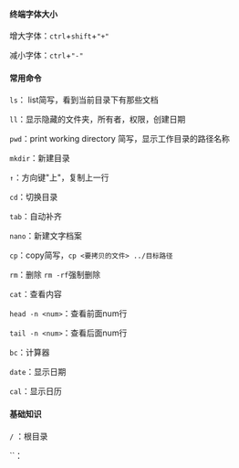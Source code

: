 #### 终端字体大小

增大字体：`ctrl`+`shift`+`"+"`

减小字体：`ctrl`+`"-"`

#### 常用命令

`ls`： list简写，看到当前目录下有那些文档

`ll`：显示隐藏的文件夹，所有者，权限，创建日期

`pwd`：print working directory 简写，显示工作目录的路径名称

`mkdir`：新建目录

`↑`：方向键"上"，复制上一行

`cd`：切换目录

`tab`：自动补齐

`nano`：新建文字档案

`cp`：copy简写，`cp <要拷贝的文件> ../目标路径`

`rm`：删除 `rm -rf`强制删除

`cat`：查看内容

`head -n <num>`：查看前面num行

`tail -n <num>`：查看后面num行

`bc`：计算器

`date`：显示日期

`cal`：显示日历





#### 基础知识

`/` ：根目录

``：